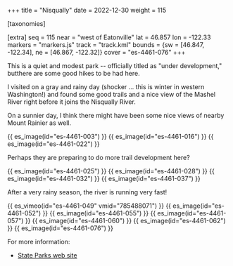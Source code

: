+++
title = "Nisqually"
date = 2022-12-30
weight = 115

[taxonomies]

[extra]
seq = 115
near = "west of Eatonville"
lat = 46.857
lon = -122.33
markers = "markers.js"
track = "track.kml"
bounds = {sw = [46.847, -122.34], ne = [46.867, -122.32]}
cover = "es-4461-076"
+++

This is a quiet and modest park -- officially titled as "under development," butthere are some good hikes to be had here.

<!-- more -->

I visited on a gray and rainy day (shocker ... this is winter in western Washington!) and found some good trails and a nice view of the Mashel River right before it joins the Nisqually River.

On a sunnier day, I think there might have been some nice views of nearby Mount Rainier as well.

{{ es_image(id="es-4461-003") }}
{{ es_image(id="es-4461-016") }}
{{ es_image(id="es-4461-022") }}

Perhaps they are preparing to do more trail development here?

{{ es_image(id="es-4461-025") }}
{{ es_image(id="es-4461-028") }}
{{ es_image(id="es-4461-032") }}
{{ es_image(id="es-4461-037") }}

After a very rainy season, the river is running very fast!

{{ es_vimeo(id="es-4461-049" vmid="785488071") }}
{{ es_image(id="es-4461-052") }}
{{ es_image(id="es-4461-055") }}
{{ es_image(id="es-4461-057") }}
{{ es_image(id="es-4461-060") }}
{{ es_image(id="es-4461-062") }}
{{ es_image(id="es-4461-076") }}

For more information:

* [State Parks web site](https://www.parks.wa.gov/336/Nisqually-State-Park)
